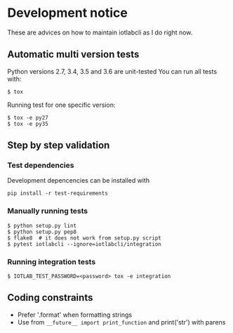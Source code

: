 Development notice
==================

These are advices on how to maintain iotlabcli as I do right now.

Automatic multi version tests
-----------------------------

Python versions 2.7, 3.4, 3.5 and 3.6 are unit-tested
You can run all tests with:
```
$ tox
```

Running test for one specific version:
```
$ tox -e py27
$ tox -e py35
```

Step by step validation
-----------------------

### Test dependencies ###

Development depencencies can be installed with

    pip install -r test-requirements

### Manually running tests ###

```
$ python setup.py lint
$ python setup.py pep8
$ flake8  # it does not work from setup.py script
$ pytest iotlabcli --ignore=iotlabcli/integration
```

### Running integration tests ###

```
$ IOTLAB_TEST_PASSWORD=<password> tox -e integration
```

Coding constraints
------------------

 * Prefer '.format' when formatting strings
 * Use from `__future__ import print_function` and print('str') with parens
